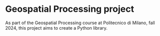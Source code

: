 # Geospatial Processing project
As part of the Geospatial Processing course at Politecnico di Milano, fall 2024, this project aims to create a Python library.
